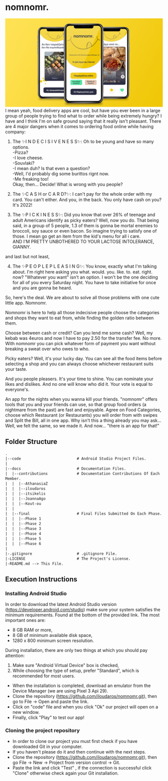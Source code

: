 # nomnomr.
![sample](docs/contributions/iloudaros/Mockups/Mobiles/User/readme.jpg)
I mean yeah, food delivery apps are cool, but have you ever been in a large group of people trying to find what to order while being extremely hungry?
I have and I think I'm on safe ground saying that it really isn't pleasant.
There are 4 major dangers when it comes to ordering food online while having company:

1. The ✨I N D E C I S I V E N E S S✨: Oh to be young and have so many options.  
-Pizza?  
-I love cheese.  
-Souvlaki?  
-I mean duh? Is that even a question?  
-Well, I'd probably dig some burittos rignt now.  
-Me freaking too!  
Okay, then... Decide! What is wrong with you people? 

2. The ✨C A S H or C A R D?✨: I can't pay for the whole order with my card. You can't either.
And you, in the back. You only have cash on you? It's 2022! 

3. The ✨P I C K I N E S S✨: Did you know that over 26% of teenage and adult Americans identify as picky eaters?
Well, now you do. That being said, in a group of 5 people, 1.3 of them is gonna be mortal enemies to broccoli, soy sauce or even bacon.
So imagine trying to satisfy one of those. I mean go get an item from the kid's menu for all i care.  
AND I'M PRETTY UNBOTHERED TO YOUR LACTOSE INTOLERANCE, GIANNY. 

and last but not least,

4. The ✨P E O P L E  P L E A S I N G✨: You know, exactly what I'm talking about.
I'm right here asking you what. would. you. like. to. eat. right. now? "Whatever you want" isn't an option.
I won't be the one deciding for all of you every Saturday night. You have to take initiative for once and you are gonna be heard. 
 
So, here's the deal. We are about to solve all those problems with one cute little app.
Nomnomr.

Nomnomr is here to help all those indecisive people choose the categories and shops they want to eat from, while finding the golden ratio between them.

Choose between cash or credit? Can you lend me some cash? Well, my kebab was 4euros and now I have to pay 2.50 for the transfer fee. 
No more. With nomnomr you can pick whatever form of payment you want without breaking a sweat over who owes to who.

Picky eaters? Well, it's your lucky day. You can see all the food items before selecting a shop and you can always choose whichever restaurant suits your taste.

And you people pleasers. It's your time to shine. You can nominate your likes and dislikes. And no one will know who did it. Your vote is equal to everyone's.

An app for the nights when you wanna kill your friends. "nomnomr" offers tools that you and your friends can use, so that group food orders (a nightmare from the past) are fast and enjoyable. Agree on Food Categories, choose which Restaurant (or Restaurants) you will order from with swipes and Split the Bill, all in one app. Why isn't this a thing already you may ask... Well, we felt the same, so we made it. And now... "there is an app for that!"

## Folder Structure
```
.
|--code                         # Android Studio Project Files.
|
|--docs                         # Documentation Files.
|  |--contributions             # Documentation Contributions Of Each Member.
|  |  |--AthanasiaZ
|  |  |--iloudaros
|  |  |--itsikelis
|  |  |--JoannaAgo
|  |  |--Kout-ou
|  |  
|  |--final                     # Final Files Submitted On Each Phase.
|  |  |--Phase 1
|  |  |--Phase 2
|  |  |--Phase 3
|  |  |--Phase 4
|  |  |--Phase 5
|  |  |--Phase 6
|
|-.gitignore                    # .gitignore File.
|-LICENSE                       # The Project's License.
|-README.md --> This File.

```

## Execution Instructions

### Installing Android Studio

In order to download the latest Android Studio version (https://developer.android.com/studio) make sure your system satisfies the minimum requirements. Found at the bottom of the provided link.
The most important ones are: 
- 8 GB RAM or more,
- 8 GB of minimum available disk space,
- 1280 x 800 minimum screen resolution.  

During installation, there are only two things at which you should pay attention:
1. Make sure "Android Virtual Device" box is checked,
2. While choosing the type of setup, prefer "Standard", which is recommended for most users. 

- When the installation is completed, download an emulator from the Device Manager (we are using Pixel 3 Api 29).  
- Clone the repository (https://github.com/iloudaros/nomnomr.git), then go to File -> Open and paste the link.    
- Click on "code" file and when you click "Ok" our project will open on a new window.
- Finally, click "Play" to test our app!

### Cloning the project repository
- In order to clone our project you must first check if you have downloaded Git in your computer.  
- If you haven't please do it and then continue with the next steps.  
- Clone the repository (https://github.com/iloudaros/nomnomr.git), then go File -> New -> Project from version control -> Git.  
- Paste the link and click "Test" , if the connection is successful click "Clone" otherwise check
again your Git installation.
